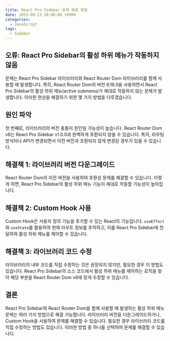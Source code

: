```yaml
---
title: React Pro Sidebar 문제 해결 방법
date: 2023-08-23 20:00:00 +0900
categories:
  - JavaScript
tags:
  - Sidebar
---
```


## 오류: React Pro Sidebar의 활성 하위 메뉴가 작동하지 않음

문제는 React Pro Sidebar 라이브러리와 React Router Dom 라이브러리를 함께 사용할 때 발생합니다. 특히, React Router Dom의 버전 6.16.0을 사용하면서 React Pro Sidebar의 활성 하위 메뉴(active submenu)가 제대로 작동하지 않는 문제가 발생합니다. 이러한 현상을 해결하기 위한 몇 가지 방법을 다루겠습니다.

## 원인 파악

첫 번째로, 라이브러리의 버전 충돌이 원인일 가능성이 높습니다. React Router Dom v6는 React Pro Sidebar v1.0.0과 완벽하게 호환되지 않을 수 있습니다. 특히, 라우팅 방식이나 API가 변경되면서 이전 버전과 호환되지 않게 변경된 경우가 있을 수 있습니다.

## 해결책 1: 라이브러리 버전 다운그레이드

React Router Dom의 이전 버전을 사용하여 호환성 문제를 해결할 수 있습니다. 이렇게 하면, React Pro Sidebar의 활성 하위 메뉴 기능이 제대로 작동할 가능성이 높아집니다.

## 해결책 2: Custom Hook 사용

Custom Hook은 사용자 정의 기능을 추가할 수 있는 React의 기능입니다. `useEffect`와 `useState`를 활용하여 현재 라우트 정보를 추적하고, 이를 React Pro Sidebar에 전달하여 활성 하위 메뉴를 제어할 수 있습니다.

## 해결책 3: 라이브러리 코드 수정

라이브러리의 내부 코드를 직접 수정하는 것은 권장되지 않지만, 필요한 경우 이 방법도 있습니다. React Pro Sidebar의 소스 코드에서 활성 하위 메뉴를 제어하는 로직을 찾아 해당 부분을 React Router Dom v6에 맞게 수정할 수 있습니다.

## 결론

React Pro Sidebar와 React Router Dom을 함께 사용할 때 발생하는 활성 하위 메뉴 문제는 여러 가지 방법으로 해결 가능합니다. 라이브러리 버전을 다운그레이드하거나, Custom Hook을 사용하여 문제를 해결할 수 있습니다. 필요한 경우 라이브러리 코드를 직접 수정하는 방법도 있습니다. 이러한 방법 중 하나를 선택하여 문제를 해결할 수 있습니다.